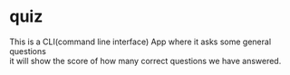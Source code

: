 # quiz
This is a CLI(command line interface) App where it asks some general questions<br/>
it will show the score of how many correct questions we have answered.
